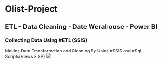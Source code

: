 # Olist-Project
## ETL - Data Cleaning - Date Werahouse - Power BI
### Collecting Data Using #ETL (SSIS)
Making Data Transformation and Cleaning By Using #SSIS and #Sql Scripts(Views & SP)
![](SSIS_Work.jpeg)
